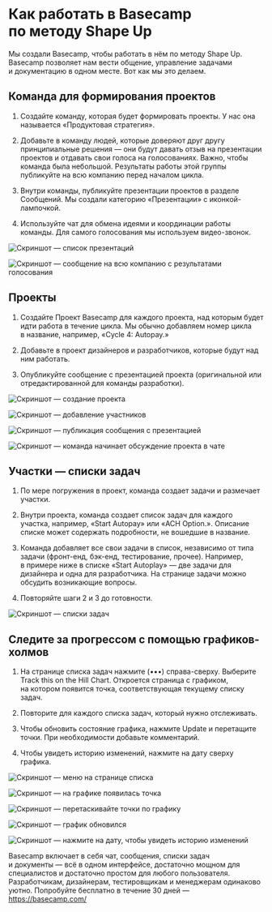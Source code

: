 # Как работать в Basecamp по методу Shape Up

Мы создали Basecamp, чтобы работать в нём по методу Shape Up. Basecamp позволяет нам вести общение, управление задачами и документацию в одном месте. Вот как мы это делаем.

## Команда для формирования проектов

1. Создайте команду, которая будет формировать проекты. У нас она называется «Продуктовая стратегия».

2. Добавьте в команду людей, которые доверяют друг другу принципиальные решения — они будут давать отзыв на презентации проектов и отдавать свои голоса на голосованиях. Важно, чтобы команда была небольшой. Результаты работы этой группы публикуйте на всю компанию перед началом цикла.

3. Внутри команды, публикуйте презентации проектов в разделе Сообщений. Мы создали категорию «Презентации» с иконкой-лампочкой.

4. Используйте чат для обмена идеями и координации работы команды. Для самого голосования мы используем видео-звонок.

![Скриншот — список презентаций](https://basecamp.com/assets/books/shapeup/1.5/in_basecamp/message_board-a06e9431a81441c11011bd5ca2fcb1498b855124ebb7a0ad1e2ab68ddb0b66fd.png)

![Скриншот — сообщение на всю компанию с результатами голосования](https://basecamp.com/assets/books/shapeup/4.0/announcement-0a043eab273e242ec93d516744a66fcf6fa4649196d281eef9158350f2c43014.png)

## Проекты

1. Создайте Проект Basecamp для каждого проекта, над которым будет идти работа в течение цикла. Мы обычно добавляем номер цикла в название, например, «Cycle 4: Autopay.»

2. Добавьте в проект дизайнеров и разработчиков, которые будут над ним работать.

3. Опубликуйте сообщение с презентацией проекта (оригинальной или отредактированной для команды разработки).

![Скриншот — создание проекта](https://basecamp.com/assets/books/shapeup/4.0/creating_project-e8ef758fd3abe4d9ebe479b55a630ce2dde6a1a83c9df4fef131ebb6e44b72cb.png)

![Скриншот — добавление участников](https://basecamp.com/assets/books/shapeup/4.0/adding_people-64aae826d8c722a95e3747c22213bc304cf05e443b1deffe2bb368e3b58312c5.png)

![Скриншот — публикация сообщения с презентацией](https://basecamp.com/assets/books/shapeup/3.1/in_basecamp/concept_message-6701d89c76753bc47de6e41a1daca7f59611bcaa7c209514e0e41ca0bdfad48f.png)

![Скриншот — команда начинает обсуждение проекта в чате](https://basecamp.com/assets/books/shapeup/3.1/in_basecamp/where_to_start-3f152d1d0df2ca09a6e8576cfe152b0d66b6e24e3eca2edf0cff89bfb29febd5.png)

## Участки — списки задач

1. По мере погружения в проект, команда создает задачи и размечает участки.

2. Внутри проекта, команда создает список задач для каждого участка, например, «Start Autopay» или «ACH Option.». Описание списке может содержать подробности, не вошедшие в название.

3. Команда добавляет все свои задачи в список, независимо от типа задачи (фронт-енд, бэк-енд, тестирование, прочее). Например, в примере ниже в списке «Start Autoplay» — две задачи для дизайнера и одна для разработчика. На странице задачи можно обсудить возникающие вопросы.

4. Повторяйте шаги 2 и 3 до готовности.

![Скриншот — списки задач](https://basecamp.com/assets/books/shapeup/4.0/scopes_as_lists-e7df4e5b6e066746f0d5af71b61bcfa684e919bdf95af968a76473d3dc527336.png)

## Следите за прогрессом с помощью графиков-холмов

1. На странице списка задач нажмите (•••) справа-сверху. Выберите Track this on the Hill Chart. Откроется страница с графиком, на котором появится точка, соответствующая текущему списку задач. 

2. Повторите для каждого списка задач, который нужно отслеживать.

3. Чтобы обновить состояние графика, нажмите Update и перетащите точки. При необходимости добавьте комментарий.

4. Чтобы увидеть историю изменений, нажмите на дату сверху графика.

![Скриншот — меню на странице списка](https://basecamp.com/assets/books/shapeup/4.0/tracking_on_hill-0f621c00fd875d6d55082d1362b4174fea59354ac06fe0b4b50c27473cae5e07.png)

![Скриншот — на графике появилась точка](https://basecamp.com/assets/books/shapeup/4.0/hill_enabled-193434710093d3297d57f9fd5d0a00edc3a2b1fe3154bb39c550099763888e91.png)

![Скриншот — перетаскивайте точки по графику](https://basecamp.com/assets/books/shapeup/4.0/updating_hill-ea82743dbe9160785fa2e6efce93d55224aaa519c7956cbc848abbbba5fbc1dd.png)

![Скриншот — график обновился](https://basecamp.com/assets/books/shapeup/4.0/updated_hill-d19d82544a354d7ef16d62d7294727a1e538afdb0fffaa262fa509c8e859b664.png)

![Скриншот — нажмите на дату, чтобы увидеть историю изменений](https://basecamp.com/assets/books/shapeup/4.0/hill_history-68290776bbb50c0576e701d1c23277ad7482ce07fc2b4f529fba8044adcf2e0f.png)

Basecamp включает в себя чат, сообщения, списки задач и документы — всё в одном интерфейсе, достаточно мощном для специалистов и достаточно простом для любого пользователя. Разработчикам, дизайнерам, тестировщикам и менеджерам одинаково уютно. Попробуйте бесплатно в течение 30 дней — https://basecamp.com/